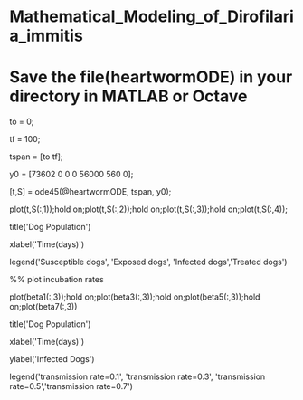 # Mathematical_Modeling_of_Dirofilaria_immitis

# Save the file(heartwormODE) in your directory in MATLAB or Octave

to = 0;

tf = 100;

tspan = [to tf];        

y0 = [73602 0  0  0 56000 560 0];   

[t,S] = ode45(@heartwormODE, tspan, y0);


plot(t,S(:,1));hold on;plot(t,S(:,2));hold on;plot(t,S(:,3));hold on;plot(t,S(:,4));

title('Dog Population')

xlabel('Time(days)')

legend('Susceptible dogs', 'Exposed dogs', 'Infected dogs','Treated dogs')




%% plot incubation rates


plot(beta1(:,3));hold on;plot(beta3(:,3));hold on;plot(beta5(:,3));hold on;plot(beta7(:,3))

title('Dog Population')

xlabel('Time(days)')

ylabel('Infected Dogs')

legend('transmission rate=0.1', 'transmission rate=0.3', 'transmission rate=0.5','transmission rate=0.7')
